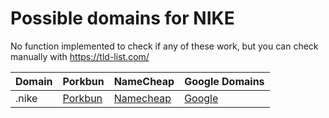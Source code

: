 # Possible domains for NIKE

No function implemented to check if any of these work, but you can check manually with https://tld-list.com/

| Domain | Porkbun | NameCheap | Google Domains |
|---|---|---|---|
| .nike | [Porkbun](https://porkbun.com/checkout/search?prb=e814663da1&tlds=&idnLanguage=&search=search&q=.nike) | [Namecheap](https://www.namecheap.com/domains/registration/results/?domain=.nike) | [Google](https://domains.google.com/registrar/search?searchTerm=.nike) |
